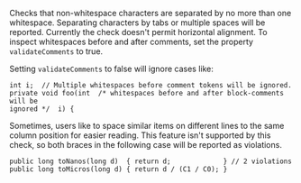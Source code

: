 Checks that non-whitespace characters are separated by no more than one
whitespace. Separating characters by tabs or multiple spaces will be
reported. Currently the check doesn\'t permit horizontal alignment. To
inspect whitespaces before and after comments, set the property
`validateComments` to true.

Setting `validateComments` to false will ignore cases like:

    int i;  // Multiple whitespaces before comment tokens will be ignored.
    private void foo(int  /* whitespaces before and after block-comments will be
    ignored */  i) {
            

Sometimes, users like to space similar items on different lines to the
same column position for easier reading. This feature isn\'t supported
by this check, so both braces in the following case will be reported as
violations.

    public long toNanos(long d)  { return d;             } // 2 violations
    public long toMicros(long d) { return d / (C1 / C0); }